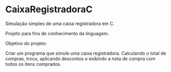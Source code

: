 # CaixaRegistradoraC

Simulação simples de uma caixa registradora em C.

Projeto para fins de conhecimento da linguagem.

Objetivo do projeto:

Criar um programa que simule uma caixa registradora.
Calculando o total de compras, troco, aplicando descontos e exibindo a nota de compra com todos os itens comprados.

